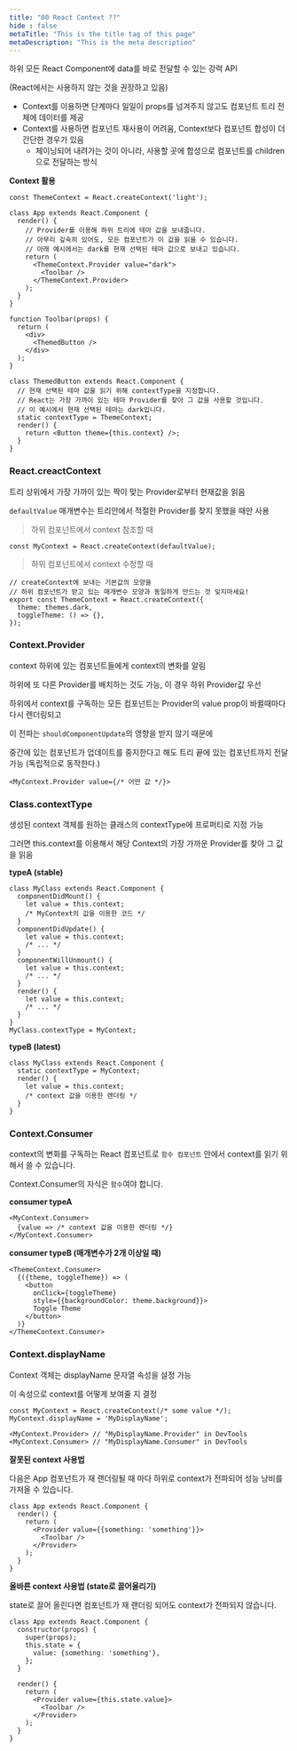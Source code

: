 ```yaml
---
title: "00 React Context ??"
hide : false
metaTitle: "This is the title tag of this page"
metaDescription: "This is the meta description"
---
```




하위 모든 React Component에 data를 바로 전달할 수 있는 강력 API

(React에서는 사용하지 않는 것을 권장하고 있음)



- Context를 이용하면 단계마다 일일이 props를 넘겨주지 않고도 컴포넌트 트리 전체에 데이터를 제공
- Context를 사용하면 컴포넌트 재사용이 어려움, Context보다 컴포넌트 합성이 더 간단한 경우가 있음
  - 체이닝되어 내려가는 것이 아니라, 사용할 곳에 합성으로 컴포넌트를 children으로 전달하는 방식



**Context 활용**

```react
const ThemeContext = React.createContext('light');

class App extends React.Component {
  render() {
    // Provider를 이용해 하위 트리에 테마 값을 보내줍니다.
    // 아무리 깊숙히 있어도, 모든 컴포넌트가 이 값을 읽을 수 있습니다.
    // 아래 예시에서는 dark를 현재 선택된 테마 값으로 보내고 있습니다.
    return (
      <ThemeContext.Provider value="dark">
        <Toolbar />
      </ThemeContext.Provider>
    );
  }
}

function Toolbar(props) {
  return (
    <div>
      <ThemedButton />
    </div>
  );
}

class ThemedButton extends React.Component {
  // 현재 선택된 테마 값을 읽기 위해 contextType을 지정합니다.
  // React는 가장 가까이 있는 테마 Provider를 찾아 그 값을 사용할 것입니다.
  // 이 예시에서 현재 선택된 테마는 dark입니다.
  static contextType = ThemeContext;
  render() {
    return <Button theme={this.context} />;
  }
}
```

### React.creactContext

트리 상위에서 가장 가까이 있는 짝이 맞는 Provider로부터 현재값을 읽음

`defaultValue` 매개변수는 트리안에서 적절한 Provider를 찾지 못했을 때만 사용

> 하위 컴포넌트에서 context 참조할 때

```react
const MyContext = React.createContext(defaultValue);
```

> 하위 컴포넌트에서 context 수정할 때

```react
// createContext에 보내는 기본값의 모양을
// 하위 컴포넌트가 받고 있는 매개변수 모양과 동일하게 만드는 것 잊지마세요!
export const ThemeContext = React.createContext({
  theme: themes.dark,
  toggleTheme: () => {},
});
```

### Context.Provider

context 하위에 있는 컴포넌트들에게 context의 변화를 알림

하위에 또 다른 Provider를 배치하는 것도 가능, 이 경우 하위 Provider값 우선

하위에서 context를 구독하는 모든 컴포넌트는 Provider의 value prop이 바뀔때마다 다시 렌더링되고

이 전파는 `shouldComponentUpdate`의 영향을 받지 않기 때문에

중간에 있는 컴포넌트가 업데이트를 중지한다고 해도 트리 끝에 있는 컴포넌트까지 전달 가능 (독립적으로 동작한다.)

```react
<MyContext.Provider value={/* 어떤 값 */}>
```

### Class.contextType

생성된 context 객체를 원하는 클래스의 contextType에 프로퍼티로 지정 가능

그러면 this.context를 이용해서 해당 Context의 가장 가까운 Provider를 찾아 그 값을 읽음

**typeA (stable)**

```react
class MyClass extends React.Component {
  componentDidMount() {
    let value = this.context;
    /* MyContext의 값을 이용한 코드 */
  }
  componentDidUpdate() {
    let value = this.context;
    /* ... */
  }
  componentWillUnmount() {
    let value = this.context;
    /* ... */
  }
  render() {
    let value = this.context;
    /* ... */
  }
}
MyClass.contextType = MyContext;
```

**typeB (latest)**

```react
class MyClass extends React.Component {
  static contextType = MyContext;
  render() {
    let value = this.context;
    /* context 값을 이용한 렌더링 */
  }
}
```

### Context.Consumer

context의 변화를 구독하는 React 컴포넌트로 `함수 컴포넌트` 안에서 context를 읽기 위해서 쓸 수 있습니다.

Context.Consumer의 자식은 `함수`여야 합니다.

**consumer typeA**

```react
<MyContext.Consumer>
  {value => /* context 값을 이용한 렌더링 */}
</MyContext.Consumer>
```

**consumer typeB (매개변수가 2개 이상일 때)**

```react 
<ThemeContext.Consumer>
  {({theme, toggleTheme}) => (
    <button
      onClick={toggleTheme}
      style={{backgroundColor: theme.background}}>
      Toggle Theme
    </button>
  )}
</ThemeContext.Consumer>
```

### Context.displayName

Context 객체는 displayName 문자열 속성을 설정 가능

이 속성으로 context를 어떻게 보여줄 지 결정

```react
const MyContext = React.createContext(/* some value */);
MyContext.displayName = 'MyDisplayName';

<MyContext.Provider> // "MyDisplayName.Provider" in DevTools
<MyContext.Consumer> // "MyDisplayName.Consumer" in DevTools
```

**잘못된 context 사용법**

다음은 App 컴포넌트가 재 랜더링될 때 마다 하위로 context가 전파되어 성능 낭비를 가져올 수 있습니다.

```react 
class App extends React.Component {
  render() {
    return (
      <Provider value={{something: 'something'}}>
        <Toolbar />
      </Provider>
    );
  }
}
```

**올바른 context 사용법 (state로 끌어올리기)**

state로 끌어 올린다면 컴포넌트가 재 랜더링 되어도 context가 전파되지 않습니다.

```react
class App extends React.Component {
  constructor(props) {
    super(props);
    this.state = {
      value: {something: 'something'},
    };
  }

  render() {
    return (
      <Provider value={this.state.value}>
        <Toolbar />
      </Provider>
    );
  }
}
```